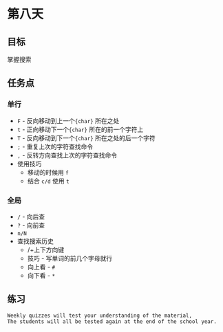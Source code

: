 # 第八天

## 目标

掌握搜索

## 任务点

### 单行

- `F` - 反向移动到上一个`{char}` 所在之处
- `t` - 正向移动下一个`{char}` 所在的前一个字符上
- `T` - 反向移动到下一个`{char}` 所在之处的后一个字符
- `;` - 重复上次的字符查找命令
- `,` - 反转方向查找上次的字符查找命令
- 使用技巧
  - 移动的时候用 `f`
  - 结合 `c/d` 使用 `t`

### 全局

- `/` - 向后查
- `?` - 向前查
- `n/N`
- 查找搜索历史
  - /+上下方向键
  - 技巧 - 写单词的前几个字母就行
  - 向上看 - `#`
  - 向下看 - `*`

## 练习

```
Weekly quizzes will test your understanding of the material,
The students will all be tested again at the end of the school year.
```